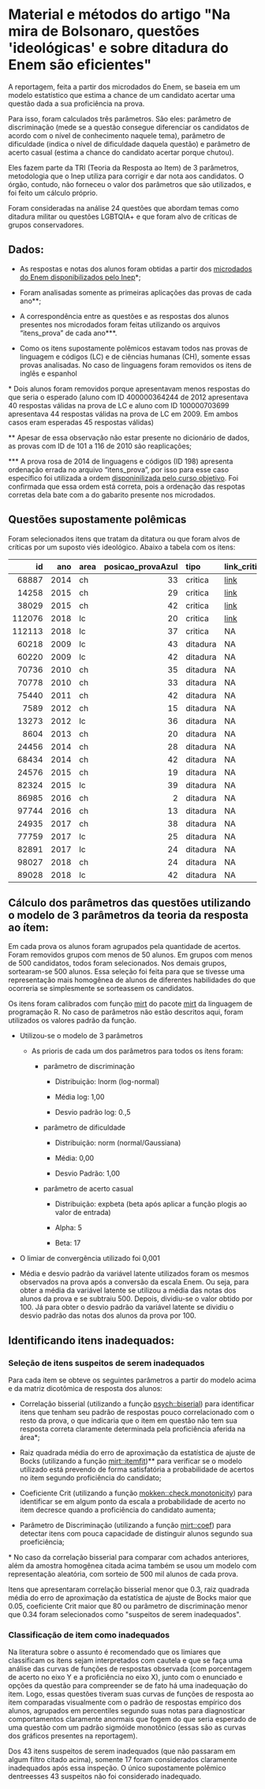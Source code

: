 # Material e métodos do artigo "Na mira de Bolsonaro, questões 'ideológicas' e sobre ditadura do Enem são eficientes"

A reportagem, feita a partir dos microdados do Enem, se baseia em um modelo estatístico que estima a chance de um candidato acertar uma questão dada a sua proficiência na prova.

Para isso, foram calculados três parâmetros. São eles: parâmetro de discriminação (mede se a questão consegue diferenciar os candidatos de acordo com o nível de conhecimento naquele tema), parâmetro de dificuldade (indica o nível de dificuldade daquela questão) e parâmetro de acerto casual (estima a chance do candidato acertar porque chutou). 

Eles fazem parte da TRI (Teoria da Resposta ao Item) de 3 parâmetros, metodologia que o Inep utiliza para corrigir e dar nota aos candidatos. O órgão, contudo, não forneceu o valor dos parâmetros que são utilizados, e foi feito um cálculo próprio.

Foram consideradas na análise 24 questões que abordam temas como ditadura militar ou questões LGBTQIA+ e que foram alvo de críticas de grupos conservadores.

## Dados:

* As respostas e notas dos alunos foram obtidas a partir dos [microdados do Enem disponibilizados pelo Inep](https://www.gov.br/inep/pt-br/acesso-a-informacao/dados-abertos/microdados/enem)\*; 

* Foram analisadas somente as primeiras aplicações das provas de cada ano\*\*;

* A correspondência entre as questões e as respostas dos alunos presentes nos microdados foram feitas utilizando os arquivos  “itens_prova” de cada ano\*\*\*.

* Como os itens supostamente polêmicos estavam todos nas provas de linguagem e códigos (LC) e de ciências humanas (CH), somente essas provas analisadas. No caso de linguagens foram removidos os itens de inglês e espanhol

\* Dois alunos foram removidos porque apresentavam menos respostas do que seria o esperado (aluno com ID 400000364244 de 2012 apresentava 40 respostas válidas na prova de LC e aluno com ID 100000703699 apresentava 44 respostas válidas na prova de LC em 2009. Em ambos casos eram esperadas 45 respostas válidas)

\*\* Apesar de essa observação não estar presente no dicionário de dados, as provas com ID de 101 a 116 de 2010 são reaplicações;

\*\*\* A prova rosa de 2014 de linguagens e códigos (ID 198) apresenta ordenação errada no arquivo “itens_prova”, por isso para esse caso específico foi utilizada a ordem  [disponinilizada pelo curso objetivo](https://www.curso-objetivo.br/vestibular/resolucao_comentada/enem/enem2014_2dia.asp?img=01). Foi confirmada que essa ordem está correta, pois a ordenação das respotas corretas dela bate com a do gabarito presente nos microdados. 


## Questões supostamente polêmicas

Foram selecionados itens que tratam da ditatura ou que foram alvos de críticas por um suposto viés ideológico. Abaixo a tabela com os itens:

|     id|  ano|area | posicao_provaAzul|tipo     |link_critica                                                                                                                   |
|------:|----:|:----|-----------------:|:--------|:------------------------------------------------------------------------------------------------------------------------------|
|  68887| 2014|ch   |                33|critica  |[link](https://oglobo.globo.com/brasil/educacao/academicos-atacam-doutrinacao-do-enem-14546063)                                |
|  14258| 2015|ch   |                29|critica  |[link](https://oglobo.globo.com/brasil/educacao/especialistas-se-dividem-sobre-doutrinacao-em-prova-do-enem-17909168)          |
|  38029| 2015|ch   |                42|critica  |[link](http://g1.globo.com/educacao/enem/2015/noticia/2015/10/deputados-bolsonaro-e-feliciano-acusam-enem-de-doutrinacao.html) |
| 112076| 2018|lc   |                20|critica  |[link](https://twitter.com/francischini_/status/1059265756339363840?lang=en)                                                   |
| 112113| 2018|lc   |                37|critica  |NA                                                                                                                             |
|  60218| 2009|lc   |                43|ditadura |NA                                                                                                                             |
|  60220| 2009|lc   |                42|ditadura |NA                                                                                                                             |
|  70736| 2010|ch   |                35|ditadura |NA                                                                                                                             |
|  70778| 2010|ch   |                33|ditadura |NA                                                                                                                             |
|  75440| 2011|ch   |                42|ditadura |NA                                                                                                                             |
|   7589| 2012|ch   |                15|ditadura |NA                                                                                                                             |
|  13273| 2012|lc   |                36|ditadura |NA                                                                                                                             |
|   8604| 2013|ch   |                20|ditadura |NA                                                                                                                             |
|  24456| 2014|ch   |                28|ditadura |NA                                                                                                                             |
|  68434| 2014|ch   |                42|ditadura |NA                                                                                                                             |
|  24576| 2015|ch   |                19|ditadura |NA                                                                                                                             |
|  82324| 2015|lc   |                39|ditadura |NA                                                                                                                             |
|  86985| 2016|ch   |                 2|ditadura |NA                                                                                                                             |
|  97744| 2016|ch   |                13|ditadura |NA                                                                                                                             |
|  24935| 2017|ch   |                38|ditadura |NA                                                                                                                             |
|  77759| 2017|lc   |                25|ditadura |NA                                                                                                                             |
|  82891| 2017|lc   |                24|ditadura |NA                                                                                                                             |
|  98027| 2018|ch   |                24|ditadura |NA                                                                                                                             |
|  89028| 2018|lc   |                42|ditadura |NA                                                                                                                             |





## Cálculo dos parâmetros das questões utilizando o modelo de 3 parâmetros da teoria da resposta ao ítem:

Em cada prova os alunos foram agrupados pela quantidade de acertos. Foram removidos grupos com menos de 50 alunos. Em grupos com menos de 500 candidatos, todos foram selecionados. Nos demais grupos, sortearam-se 500 alunos. Essa seleção foi feita para que se tivesse uma representação mais homogênea de alunos de diferentes habilidades do que ocorreria se simplesmente se sorteassem os candidatos.

Os itens foram calibrados com função [mirt](https://www.rdocumentation.org/packages/mirt/versions/1.34/topics/mirt) do pacote [mirt](https://www.rdocumentation.org/packages/mirt/versions/1.34) da linguagem de programação R. No caso de parâmetros não estão descritos aqui, foram utilizados os valores padrão da função.

* Utilizou-se o modelo de 3 parâmetros

    * As prioris de cada um dos parâmetros para todos os ítens foram:

        * parâmetro de discriminação

            * Distribuição: lnorm (log-normal)

            * Média log: 1,00

            * Desvio padrão log: 0.,5

        * parâmetro de dificuldade

            * Distribuição: norm (normal/Gaussiana)

            * Média: 0,00

            * Desvio Padrão: 1,00

        * parâmetro de acerto casual

            * Distribuição: expbeta (beta após aplicar a função plogis ao valor de entrada)

            * Alpha: 5

            * Beta: 17

* O limiar de convergência utilizado foi 0,001

* Média e desvio padrão da variável latente utilizados foram os mesmos observados na prova após a conversão da escala Enem. Ou seja, para obter a média da variável latente se utilizou a média das notas dos alunos da prova e se subtraiu 500. Depois, dividiu-se o valor obtido por 100. Já para obter o desvio padrão da variável latente se dividiu o desvio padrão das notas dos alunos da prova por 100.

## Identificando itens inadequados:


### Seleção de itens suspeitos de serem inadequados 

Para cada ítem se obteve os seguintes parâmetros a partir do modelo acima e da matriz dicotômica de resposta dos alunos:

* Correlação bisserial (utilizando a função [psych::biserial](https://search.r-project.org/CRAN/refmans/psych/html/tetrachor.html)) para identificar itens que tenham seu padrão de respostas pouco correlacionado com o resto da prova, o que indicaria que o item em questão não tem sua resposta correta claramente determinada pela proficiência aferida na área\*;

* Raiz quadrada média do erro de aproximação da estatística de ajuste de Bocks (utilizando a função [mirt::itemfit](https://rdrr.io/cran/mirt/man/itemfit.html))\*\* para verificar se o modelo utilizado está prevendo de forma satisfatória a probabilidade de acertos no item segundo proficiência do candidato;

* Coeficiente Crit (utilizando a função [mokken::check.monotonicity](https://rdrr.io/cran/mokken/man/check.monotonicity.html)) para identificar se em algum ponto da escala a probabilidade de acerto no item decresce quando a proficiência do candidato aumenta; 

* Parâmetro de Discriminação (utilizando a função [mirt::coef](https://rdrr.io/cran/mirt/man/coef-method.html)) para detectar itens com pouca capacidade de distinguir alunos segundo sua proeficiência;

\* No caso da correlação bisserial para comparar com achados anteriores, além da amostra homogênea citada acima também se usou um modelo com representação aleatória, com sorteio de 500 mil alunos de cada prova.

Itens que apresentaram correlação bisserial menor que 0.3,  raiz quadrada média do erro de aproximação da estatística de ajuste de Bocks maior que 0.05, coeficiente Crit maior que 80 ou parâmetro de discriminação menor que 0.34 foram selecionados como "suspeitos de serem inadequados".

### Classificação de item como inadequados 

Na literatura sobre o assunto é recomendado que os limiares que classificam os ítens sejam interpretados com cautela e que se faça uma análise das curvas de funções de respostas observada (com porcentagem de acerto no eixo Y e a proficiência no eixo X), junto com o enunciado e opções da questão para compreender se de fato há uma inadequação do item. Logo, essas questões tiveram suas curvas de funções de resposta ao item comparadas visualmente com o padrão de respostas empírico dos alunos,  agrupados em percentiles segundo suas notas para diagnosticar comportamentos claramente anormais que fogem do que seria esperado de uma questão com um padrão sigmóide monotônico (essas são as curvas dos gráficos presentes na reportagem). 

Dos 43 itens suspeitos de serem inadequados (que não passaram em algum filtro citado acima), somente 17 foram considerados claramente inadequados após essa inspeção. O único supostamente polêmico dentreesses 43 suspeitos não foi considerado inadequado. 
